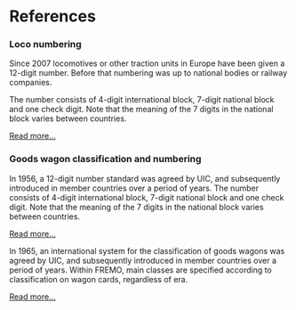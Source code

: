 ﻿# References
### Loco numbering
Since  2007 locomotives or other traction units in Europe have been given a 12-digit number.
Before that numbering was up to national bodies or railway companies.

The number consists of 4-digit international block, 7-digit national block and one check digit.
Note that the meaning of the 7 digits in the national block varies between countries.

<a target="_blank_" href="https://en.wikipedia.org/wiki/UIC_identification_marking_for_tractive_stock">Read more...</a>

### Goods wagon classification and numbering

In 1956, a 12-digit number standard was agreed by UIC, 
and subsequently introduced in member countries over a period of years.
The number consists of 4-digit international block, 7-digit national block and one check digit.
Note that the meaning of the 7 digits in the national block varies between countries.

<a target="_blank_" href="https://en.wikipedia.org/wiki/UIC_wagon_numbers">Read more...</a>

In 1965, an international system for the classification of goods wagons was agreed by UIC, 
and subsequently introduced in member countries over a period of years. 
Within FREMO, main classes are specified according to classification on wagon cards, regardless of era.

<a target="_blank_" href="https://en.wikipedia.org/wiki/UIC_classification_of_goods_wagons">Read more...</a>